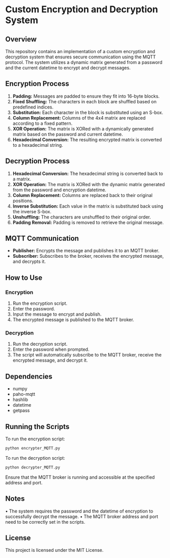# Custom Encryption and Decryption System

## Overview
This repository contains an implementation of a custom encryption and decryption system that ensures secure communication using the MQTT protocol. The system utilizes a dynamic matrix generated from a password and the current datetime to encrypt and decrypt messages.

## Encryption Process
1. **Padding:** Messages are padded to ensure they fit into 16-byte blocks.
2. **Fixed Shuffling:** The characters in each block are shuffled based on predefined indices.
3. **Substitution:** Each character in the block is substituted using an S-box.
4. **Column Replacement:** Columns of the 4x4 matrix are replaced according to a fixed pattern.
5. **XOR Operation:** The matrix is XORed with a dynamically generated matrix based on the password and current datetime.
6. **Hexadecimal Conversion:** The resulting encrypted matrix is converted to a hexadecimal string.

## Decryption Process
1. **Hexadecimal Conversion:** The hexadecimal string is converted back to a matrix.
2. **XOR Operation:** The matrix is XORed with the dynamic matrix generated from the password and encryption datetime.
3. **Column Replacement:** Columns are replaced back to their original positions.
4. **Inverse Substitution:** Each value in the matrix is substituted back using the inverse S-box.
5. **Unshuffling:** The characters are unshuffled to their original order.
6. **Padding Removal:** Padding is removed to retrieve the original message.

## MQTT Communication
* **Publisher:** Encrypts the message and publishes it to an MQTT broker.
* **Subscriber:** Subscribes to the broker, receives the encrypted message, and decrypts it.

## How to Use

### Encryption
1. Run the encryption script.
2. Enter the password.
3. Input the message to encrypt and publish.
4. The encrypted message is published to the MQTT broker.

### Decryption
1. Run the decryption script.
2. Enter the password when prompted.
3. The script will automatically subscribe to the MQTT broker, receive the encrypted message, and decrypt it.

## Dependencies
* numpy
* paho-mqtt
* hashlib
* datetime
* getpass

## Running the Scripts

To run the encryption script:
```bash
python encrypter_MQTT.py
```

To run the decryption script:
```bash
python decrypter_MQTT.py
```

Ensure that the MQTT broker is running and accessible at the specified address and port.

## Notes
•	The system requires the password and the datetime of encryption to successfully decrypt the message.
•	The MQTT broker address and port need to be correctly set in the scripts.

## License
This project is licensed under the MIT License.

